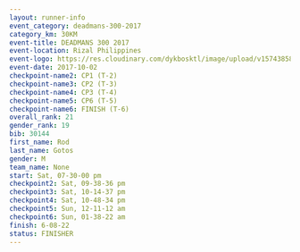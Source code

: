 ```yaml
---
layout: runner-info 
event_category: deadmans-300-2017 
category_km: 30KM 
event-title: DEADMANS 300 2017 
event-location: Rizal Philippines 
event-logo: https://res.cloudinary.com/dykbosktl/image/upload/v1574385898/Logo/2017-DM300-Logo_ljecaw.jpg 
event-date: 2017-10-02 
checkpoint-name2: CP1 (T-2) 
checkpoint-name3: CP2 (T-3) 
checkpoint-name4: CP3 (T-4) 
checkpoint-name5: CP6 (T-5) 
checkpoint-name6: FINISH (T-6) 
overall_rank: 21
gender_rank: 19
bib: 30144
first_name: Rod
last_name: Gotos
gender: M
team_name: None
start: Sat, 07-30-00 pm
checkpoint2: Sat, 09-38-36 pm
checkpoint3: Sat, 10-14-37 pm
checkpoint4: Sat, 10-48-34 pm
checkpoint5: Sun, 12-11-12 am
checkpoint6: Sun, 01-38-22 am
finish: 6-08-22
status: FINISHER
---
```

